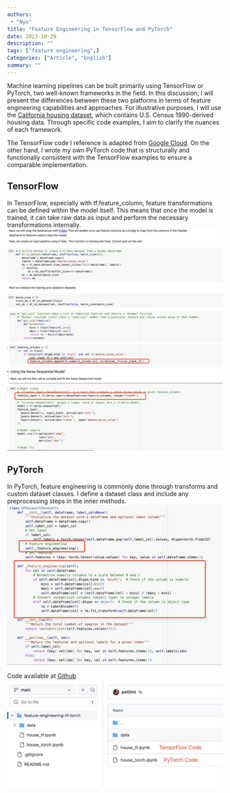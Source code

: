 ```yaml
---
authors:
 - "Nyx"
title: "Feature Engineering in TensorFlow and PyTorch"
date: 2023-10-29
description: ""
tags: ["feature engineering",]
Categories: ["Article", "English"]
summary: ""
---
```

<div id="google_translate_element"></div>

<script type="text/javascript">
function googleTranslateElementInit() {
  new google.translate.TranslateElement({pageLanguage: 'en'}, 'google_translate_element');
}
</script>

<script type="text/javascript" src="//translate.google.com/translate_a/element.js?cb=googleTranslateElementInit"></script>

Machine learning pipelines can be built primarily using TensorFlow or PyTorch, two well-known frameworks in the field. In this discussion, I will present the differences between these two platforms in terms of feature engineering capabilities and approaches. For illustrative purposes, I will use the [California housing dataset](https://scikit-learn.org/stable/datasets/real_world.html#california-housing-dataset), which contains U.S. Census 1990-derived housing data. Through specific code examples, I aim to clarify the nuances of each framework.

The TensorFlow code I reference is adapted from [Google Cloud](https://github.com/GoogleCloudPlatform/training-data-analyst/blob/master/courses/machine_learning). On the other hand, I wrote my own PyTorch code that is structurally and functionally consistent with the TensorFlow examples to ensure a comparable implementation.

## TensorFlow
In TensorFlow, especially with tf.feature_column, feature transformations can be defined within the model itself. This means that once the model is trained, it can take raw data as input and perform the necessary transformations internally. 
<img src="fe_tf1.jpg" alt="process"/>
<img src="fe_tf2.jpg" alt="process"/>

## PyTorch
In PyTorch, feature engineering is commonly done through transforms and custom dataset classes. I define a dataset class and include any preprocessing steps in the inner methods.
<img src="fe_torch.jpg" alt="process"/>


Code available at [Github](https://github.com/petitmi/machine-learning-toys/tree/main/feature-engineering-tf-torch)
<img src="github.jpg" alt="process" />
